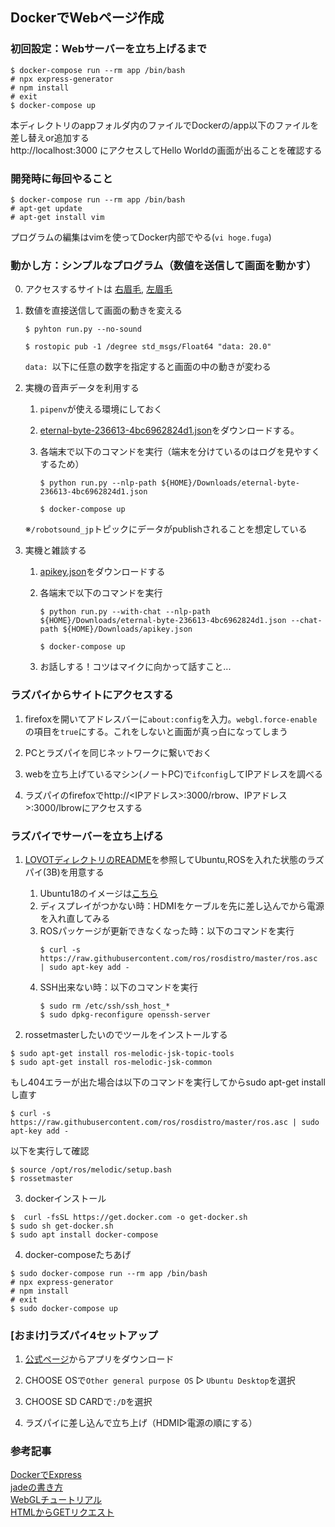 ## DockerでWebページ作成

### 初回設定：Webサーバーを立ち上げるまで
```
$ docker-compose run --rm app /bin/bash
# npx express-generator
# npm install
# exit
$ docker-compose up
```
本ディレクトリのappフォルダ内のファイルでDockerの/app以下のファイルを差し替えor追加する<br>
http://localhost:3000
にアクセスしてHello Worldの画面が出ることを確認する

### 開発時に毎回やること
```
$ docker-compose run --rm app /bin/bash
# apt-get update
# apt-get install vim
```
プログラムの編集はvimを使ってDocker内部でやる(`vi hoge.fuga`)<br>

### 動かし方：シンプルなプログラム（数値を送信して画面を動かす）
0. アクセスするサイトは [右眉毛](http://localhost:3000/rbrow), [左眉毛](http://localhost:3000/lbrow)

1. 数値を直接送信して画面の動きを変える
    ```
    $ pyhton run.py --no-sound
    ```
    ```
    $ rostopic pub -1 /degree std_msgs/Float64 "data: 20.0"
    ```

    `data: `以下に任意の数字を指定すると画面の中の動きが変わる

2. 実機の音声データを利用する
    1. `pipenv`が使える環境にしておく

    2. [eternal-byte-236613-4bc6962824d1.json](https://drive.google.com/file/d/1VxniytpH9J12ii9jphtBylydY1_k5nXf/view)をダウンロードする。

    3. 各端末で以下のコマンドを実行（端末を分けているのはログを見やすくするため）
        ```
        $ python run.py --nlp-path ${HOME}/Downloads/eternal-byte-236613-4bc6962824d1.json
        ```
        ```
        $ docker-compose up
        ```

    ※`/robotsound_jp`トピックにデータがpublishされることを想定している

3. 実機と雑談する
    1. [apikey.json](https://drive.google.com/file/d/1wh1_WX3l_qKbUG5wdgeQQBQCu6f9BSWF/view?usp=sharing)をダウンロードする

    2. 各端末で以下のコマンドを実行
        ```
        $ python run.py --with-chat --nlp-path ${HOME}/Downloads/eternal-byte-236613-4bc6962824d1.json --chat-path ${HOME}/Downloads/apikey.json
        ```
        ```
        $ docker-compose up
        ```
    3. お話しする！コツはマイクに向かって話すこと...

### ラズパイからサイトにアクセスする

1. firefoxを開いてアドレスバーに`about:config`を入力。`webgl.force-enable`の項目を`true`にする。これをしないと画面が真っ白になってしまう

2. PCとラズパイを同じネットワークに繋いでおく

3. webを立ち上げているマシン(ノートPC)で`ifconfig`してIPアドレスを調べる

4. ラズパイのfirefoxでhttp://<IPアドレス>:3000/rbrow、IPアドレス>:3000/lbrowにアクセスする

### ラズパイでサーバーを立ち上げる

1. [LOVOTディレクトリのREADME](https://github.com/MiyabiTane/LOVOT)を参照してUbuntu,ROSを入れた状態のラズパイ(3B)を用意する
    1. Ubuntu18のイメージは[こちら](https://drive.google.com/file/d/1f7Y_gSQFexneSPZxi8n0niOyk-UK_Huh/view?usp=sharing)
    2. ディスプレイがつかない時：HDMIをケーブルを先に差し込んでから電源を入れ直してみる
    3. ROSパッケージが更新できなくなった時：以下のコマンドを実行
        ```
        $ curl -s https://raw.githubusercontent.com/ros/rosdistro/master/ros.asc | sudo apt-key add -
        ```
    4. SSH出来ない時：以下のコマンドを実行
        ```
        $ sudo rm /etc/ssh/ssh_host_*
        $ sudo dpkg-reconfigure openssh-server
        ```

2. rossetmasterしたいのでツールをインストールする
```
$ sudo apt-get install ros-melodic-jsk-topic-tools
$ sudo apt-get install ros-melodic-jsk-common
```

もし404エラーが出た場合は以下のコマンドを実行してからsudo apt-get installし直す
```
$ curl -s https://raw.githubusercontent.com/ros/rosdistro/master/ros.asc | sudo apt-key add -
```

以下を実行して確認
```
$ source /opt/ros/melodic/setup.bash
$ rossetmaster
```

3. dockerインストール
```
$  curl -fsSL https://get.docker.com -o get-docker.sh
$ sudo sh get-docker.sh
$ sudo apt install docker-compose
```

4. docker-composeたちあげ
```
$ sudo docker-compose run --rm app /bin/bash
# npx express-generator
# npm install
# exit
$ sudo docker-compose up
```

### [おまけ]ラズパイ4セットアップ
1. [公式ページ](https://www.raspberrypi.com/software/)からアプリをダウンロード

2. CHOOSE OSで`Other general purpose OS` ▷ `Ubuntu Desktop`を選択

3. CHOOSE SD CARDで`:/D`を選択

4. ラズパイに差し込んで立ち上げ（HDMI▷電源の順にする）


### 参考記事
[DockerでExpress](https://ishida-it.com/blog/post/2019-11-21-docker-nodejs/)<br>
[jadeの書き方](http://kfug.jp/handson/try_jade/)<br>
[WebGLチュートリアル](https://developer.mozilla.org/ja/docs/Web/API/WebGL_API/Tutorial/Getting_started_with_WebGL)<br>
[HTMLからGETリクエスト](https://stackoverflow.com/questions/6375461/get-html-code-using-javascript-with-a-url)<br>
